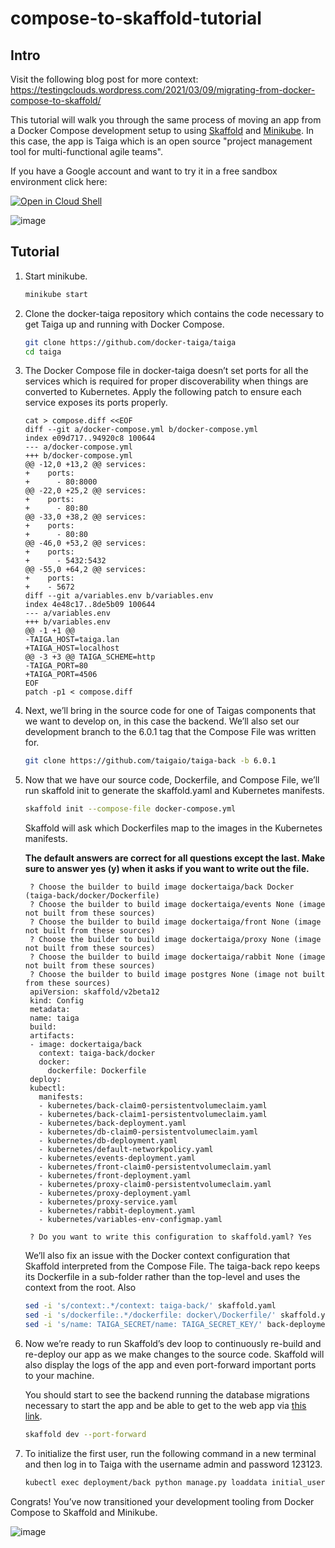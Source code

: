 # compose-to-skaffold-tutorial

## Intro

Visit the following blog post for more context:
https://testingclouds.wordpress.com/2021/03/09/migrating-from-docker-compose-to-skaffold/

This tutorial will walk you through the same process of moving an app from a Docker Compose development setup to using [Skaffold](https://skaffold.dev) and [Minikube](https://minikube.sigs.k8s.io/docs/). In this case, the app is Taiga which is an open source "project management tool for multi-functional agile teams".

If you have a Google account and want to try it in a free sandbox environment click here:

[![Open in Cloud Shell](https://gstatic.com/cloudssh/images/open-btn.svg)](https://ssh.cloud.google.com/cloudshell/editor?cloudshell_git_repo=https%3A%2F%2Fgithub.com%2Fviglesiasce%2Fcompose-to-skaffold-tutorial&cloudshell_workspace=.&cloudshell_tutorial=README.md)

![image](https://user-images.githubusercontent.com/410279/110428648-7a2d4380-805e-11eb-8744-8ded85136b5d.png)

## Tutorial

1. Start minikube.

    ```sh
    minikube start
    ```

1. Clone the docker-taiga repository which contains the code necessary to get Taiga up and running with Docker Compose.
 
    ```sh
    git clone https://github.com/docker-taiga/taiga
    cd taiga
    ```

1. The Docker Compose file in docker-taiga doesn’t set ports for all the services which is required for proper discoverability when things are converted to Kubernetes. Apply the following patch to ensure each service exposes its ports properly.

    ```shell
    cat > compose.diff <<EOF
    diff --git a/docker-compose.yml b/docker-compose.yml
    index e09d717..94920c8 100644
    --- a/docker-compose.yml
    +++ b/docker-compose.yml
    @@ -12,0 +13,2 @@ services:
    +    ports:
    +      - 80:8000
    @@ -22,0 +25,2 @@ services:
    +    ports:
    +      - 80:80
    @@ -33,0 +38,2 @@ services:
    +    ports:
    +      - 80:80
    @@ -46,0 +53,2 @@ services:
    +    ports:
    +      - 5432:5432
    @@ -55,0 +64,2 @@ services:
    +    ports:
    +    - 5672
    diff --git a/variables.env b/variables.env
    index 4e48c17..8de5b09 100644
    --- a/variables.env
    +++ b/variables.env
    @@ -1 +1 @@
    -TAIGA_HOST=taiga.lan
    +TAIGA_HOST=localhost
    @@ -3 +3 @@ TAIGA_SCHEME=http
    -TAIGA_PORT=80
    +TAIGA_PORT=4506
    EOF
    patch -p1 < compose.diff
    ```

1. Next, we’ll bring in the source code for one of Taigas components that we want to develop on, in this case the backend. We’ll also set our development branch to the 6.0.1 tag that the Compose File was written for.

    ```sh
    git clone https://github.com/taigaio/taiga-back -b 6.0.1
    ```

1. Now that we have our source code, Dockerfile, and Compose File, we’ll run skaffold init to generate the skaffold.yaml and Kubernetes manifests.

    ```sh
    skaffold init --compose-file docker-compose.yml
    ```
  
    Skaffold will ask which Dockerfiles map to the images in the Kubernetes manifests.
    
    **The default answers are correct for all questions except the last. Make sure to answer yes (y) when it asks if you want to write out the file.**
  
        ? Choose the builder to build image dockertaiga/back Docker (taiga-back/docker/Dockerfile)
        ? Choose the builder to build image dockertaiga/events None (image not built from these sources)
        ? Choose the builder to build image dockertaiga/front None (image not built from these sources)
        ? Choose the builder to build image dockertaiga/proxy None (image not built from these sources)
        ? Choose the builder to build image dockertaiga/rabbit None (image not built from these sources)
        ? Choose the builder to build image postgres None (image not built from these sources)
        apiVersion: skaffold/v2beta12
        kind: Config
        metadata:
        name: taiga
        build:
        artifacts:
        - image: dockertaiga/back
          context: taiga-back/docker
          docker:
            dockerfile: Dockerfile
        deploy:
        kubectl:
          manifests:
          - kubernetes/back-claim0-persistentvolumeclaim.yaml
          - kubernetes/back-claim1-persistentvolumeclaim.yaml
          - kubernetes/back-deployment.yaml
          - kubernetes/db-claim0-persistentvolumeclaim.yaml
          - kubernetes/db-deployment.yaml
          - kubernetes/default-networkpolicy.yaml
          - kubernetes/events-deployment.yaml
          - kubernetes/front-claim0-persistentvolumeclaim.yaml
          - kubernetes/front-deployment.yaml
          - kubernetes/proxy-claim0-persistentvolumeclaim.yaml
          - kubernetes/proxy-deployment.yaml
          - kubernetes/proxy-service.yaml
          - kubernetes/rabbit-deployment.yaml
          - kubernetes/variables-env-configmap.yaml

        ? Do you want to write this configuration to skaffold.yaml? Yes

    We’ll also fix an issue with the Docker context configuration that Skaffold interpreted from the Compose File. The taiga-back repo keeps its Dockerfile in a sub-folder rather than the top-level and uses the context from the root. Also

    ```sh
    sed -i 's/context:.*/context: taiga-back/' skaffold.yaml
    sed -i 's/dockerfile:.*/dockerfile: docker\/Dockerfile/' skaffold.yaml
    sed -i 's/name: TAIGA_SECRET/name: TAIGA_SECRET_KEY/' back-deployment.yaml
    ```

1. Now we’re ready to run Skaffold’s dev loop to continuously re-build and re-deploy our app as we make changes to the source code. Skaffold will also display the logs of the app and even port-forward important ports to your machine.

    You should start to see the backend running the database migrations necessary to start the app and be able to get to the web app via [this link]( http://localhost:4056).

    ```sh
    skaffold dev --port-forward
    ```
  
1. To initialize the first user, run the following command in a new terminal and then log in to Taiga with the username admin and password 123123.

    ```sh
    kubectl exec deployment/back python manage.py loaddata initial_user
    ```

Congrats! You’ve now transitioned your development tooling from Docker Compose to Skaffold and Minikube.

![image](https://user-images.githubusercontent.com/410279/110429760-3fc4a600-8060-11eb-8e25-bc2faa702c42.png)
